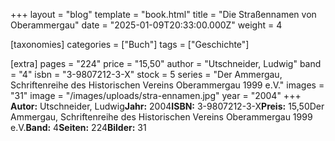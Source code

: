 +++
layout = "blog"
template = "book.html"
title = "Die Straßennamen von Oberammergau"
date = "2025-01-09T20:33:00.000Z"
weight = 4

[taxonomies]
categories = ["Buch"]
tags = ["Geschichte"]

[extra]
pages = "224"
price = "15,50"
author = "Utschneider, Ludwig"
band = "4"
isbn = "3-9807212-3-X"
stock = 5
series = "Der Ammergau, Schriftenreihe des Historischen Vereins Oberammergau 1999 e.V."
images = "31"
image = "/images/uploads/stra-ennamen.jpg"
year = "2004"
+++
**Autor:** Utschneider, Ludwig**Jahr:** 2004**ISBN:** 3-9807212-3-X**Preis:** 15,50Der Ammergau, Schriftenreihe des Historischen Vereins Oberammergau 1999 e.V.**Band:** 4**Seiten:** 224**Bilder:** 31
